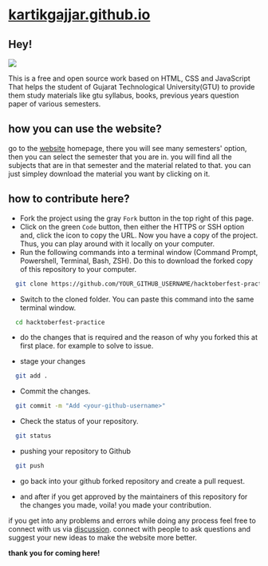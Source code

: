 # [kartikgajjar.github.io](https://kartik2220.github.io/kartikgajjar.github.io/)

## Hey!
![](website.png)

This is a free and open source work based on HTML, CSS and JavaScript That helps the student of Gujarat Technological University(GTU) to provide them study materials like gtu syllabus, books, previous years question paper of various semesters. 

## how you can use the website?

go to the [website](https://kartik2220.github.io/kartikgajjar.github.io/) homepage, there you will see many semesters' option, then you can select the semester that you are in. you will find all the subjects that are in that semester and the material related to that. you can just simpley download the material you want by clicking on it.

## how to contribute here?

- Fork the project using the gray `Fork` button in the top right of this page.
- Click on the green `Code` button, then either the HTTPS or SSH option and, click the icon to copy the URL. Now you have a copy of the project. Thus, you can play around with it locally on your computer.
- Run the following commands into a terminal window (Command Prompt, Powershell, Terminal, Bash, ZSH). Do this to download the forked copy of this repository to your computer.

```bash
  git clone https://github.com/YOUR_GITHUB_USERNAME/hacktoberfest-practice.git
```

- Switch to the cloned folder. You can paste this command into the same terminal window.

```bash
  cd hacktoberfest-practice
```
- do the changes that is required and the reason of why you forked this at first place. for example to solve to issue.

- stage your changes

```bash
  git add .
```

- Commit the changes.

```bash
  git commit -m "Add <your-github-username>"
```

- Check the status of your repository.

```bash
  git status
```
- pushing your repository to Github

```bash
  git push
```

- go back into your github forked repository and create a pull request.

- and after if you get approved by the maintainers of this repository for the changes you made, voila! you made your contribution.

if you get into any problems and errors while doing any process feel free to connect with us via [discussion](https://github.com/Kartik2220/kartikgajjar.github.io/discussions). connect with people to ask questions and suggest your new ideas to make the website more better.

**thank you for coming here!** 


